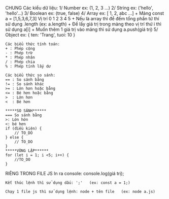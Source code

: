    CHUNG
    Các kiểu dữ liệu:
    1/ Number  ex: (1, 2, 3 ...)
    2/ String  ex: ('hello', 'hello'...)
    3/ Boolean ex: (true, false)
    4/ Array   ex: [ 1, 2, abc ...]
        + Mảng  const a =  [1,5,3,6,7,3]
          Vị trí            0 1 2 3 4 5
        + Nếu là array thì để đếm tổng phần tử thí sử dụng .length (ex: a.length)
        + Để lấy giá trị trong mảng theo vị trí thứ i thì sử dụng a[i]
        + Muốn thêm 1 giá trị vào mảng thì sử dụng a.push(giá trị)
    5/ Object  ex: {
        ten: 'Trang',
        tuoi: 10
    }
    
    Các biểu thức tính toán:
    + : Phép cộng
    - : Phép trừ
    * : Phép nhân
    / : Phép chia
    % : Phép tính lấy dư

    Các biểu thức so sánh:
    == : So sánh bằng
    != : So sánh khác
    >= : Lớn hơn hoặc bằng
    <= : Bé hơn hoặc bằng
    >  : Lớn hơn
    <  : Bé hơn

    *****SO SÁNH******
    === So sánh bằng
    >: Lớn hớn
    <: bé hơn
    if (điều kiện) {
        // TO_DO
    } else {
        // TO_DO
    }
    *****VÒNG LẶP******
    for (let i = 1; i <5; i++) {
        //TO_DO
    }

   RIÊNG TRONG FILE JS
    In ra console: console.log(giá trị);

    Kết thúc lệnh thì sử dụng dấu: ';'   (ex: const a = 1;)

    Chạy 1 file js thì sử dụng lệnh: node + tên file   (ex: node a.js)

    